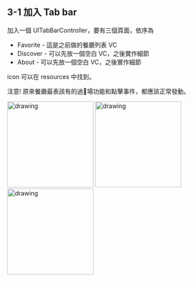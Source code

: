 ## 3-1 加入 Tab bar

加入一個 UITabBarController，要有三個頁面，依序為

* Favorite - 這是之前做的餐廳列表 VC
* Discover - 可以先放一個空白 VC，之後實作細節
* About - 可以先放一個空白 VC，之後實作細節

icon 可以在 resources 中找到。

注意! 原來餐廳最表該有的過場功能和點擊事件，都應該正常發動。

<img src="./resources/tableView_3_1_1.png" alt="drawing" width="200"/>

<img src="./resources/tableView_3_1_2.png" alt="drawing" width="200"/>

<img src="./resources/tableView_3_1_3.png" alt="drawing" width="200"/>
